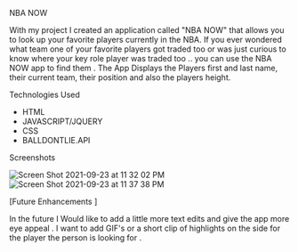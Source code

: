 NBA NOW 

 With my project I created an application called "NBA NOW" that allows you to look up your favorite players currently in the NBA. If you ever wondered what team one of your favorite players got traded too or was just curious to know where your key role player was traded too .. you can use the NBA NOW app to find them . The App Displays the Players first and last name, their current team, their position and also the players height. 



Technologies Used 
* HTML
* JAVASCRIPT/JQUERY
* CSS
* BALLDONTLIE.API

Screenshots 

![Screen Shot 2021-09-23 at 11 32 02 PM](https://user-images.githubusercontent.com/87740448/134676368-c4ca37f6-95cb-4e3d-8de3-ce463cbce520.png)
![Screen Shot 2021-09-23 at 11 37 38 PM](https://user-images.githubusercontent.com/87740448/134676376-1f4d1319-9aba-4f58-873f-f4578c6c4293.png)


[Future Enhancements ]

In the future I Would like to add a little more text edits and give the app more eye appeal . I want to add GIF's or a short clip of highlights on the side for the player the person is looking for . 
